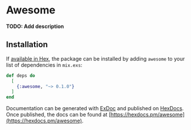 # Awesome

**TODO: Add description**

## Installation

If [available in Hex](https://hex.pm/docs/publish), the package can be installed
by adding `awesome` to your list of dependencies in `mix.exs`:

```elixir
def deps do
  [
    {:awesome, "~> 0.1.0"}
  ]
end
```

Documentation can be generated with [ExDoc](https://github.com/elixir-lang/ex_doc)
and published on [HexDocs](https://hexdocs.pm). Once published, the docs can
be found at [https://hexdocs.pm/awesome](https://hexdocs.pm/awesome).

